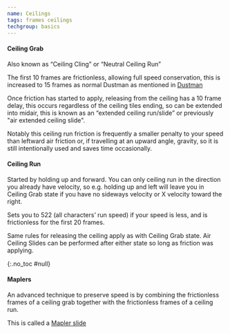 ```yaml
---
name: Ceilings
tags: frames ceilings
techgroup: basics
---
```


#### Ceiling Grab
Also known as “Ceiling Cling” or “Neutral Ceiling Run”

The first 10 frames are frictionless, allowing full speed conservation, this is increased to 15 frames as normal Dustman as mentioned in [Dustman](#character-dustman)

Once friction has started to apply, releasing from the ceiling has a 10 frame delay, this occurs regardless of the ceiling tiles ending, so can be extended into midair, this is known as an “extended ceiling run/slide” or previously "air extended ceiling slide".

Notably this ceiling run friction is frequently a smaller penalty to your speed than leftward air friction or, if travelling at an upward angle, gravity, so it is still intentionally used and saves time occasionally.

#### Ceiling Run

Started by holding up and forward. You can only ceiling run in the direction you already have velocity, so e.g. holding up and left will leave you in Ceiling Grab state if you have no sideways velocity or X velocity toward the right.

Sets you to 522 (all characters’ run speed) if your speed is less, and is frictionless for the first 20 frames.

Same rules for releasing the ceiling apply as with Ceiling Grab state. Air Ceiling Slides can be performed after either state so long as friction was applying.

{:.no_toc #null}
#### Maplers

An advanced technique to preserve speed is by combining the frictionless frames of a ceiling grab together with the frictionless frames of a ceiling run.

This is called a [Mapler slide](#mapler-slides)
